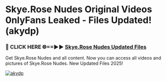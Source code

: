 # Skye.Rose Nudes Original Videos 0nlyFans Leaked - Files Updated! (akydp)

<h3>🔴 CLICK HERE 🌐==►► <a href="https://tinyurl.com/4mcuefdz" rel="nofollow">Skye.Rose Nudes Updated Files</a></h3>

Get Skye.Rose Nudes and all content. Now you can access all videos and pictures of Skye.Rose Nudes. New Updated Files 2025!

[![akydp](https://i.imgur.com/StAQSOY.gif)](https://tinyurl.com/4mcuefdz)
